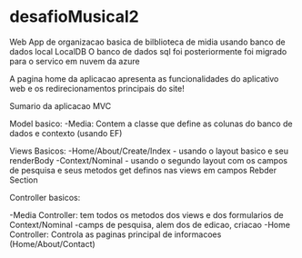 # desafioMusical2
Web App de organizacao basica de bilblioteca de midia usando banco de dados local LocalDB
O banco de dados sql foi posteriormente  foi migrado para o servico em nuvem da azure

A pagina home da aplicacao apresenta as funcionalidades do aplicativo web  e os redirecionamentos principais do site!

Sumario da aplicacao MVC

Model basico:
  -Media: Contem a classe que define as colunas do banco de dados e contexto (usando EF) 
 
 Views Basicos:
   -Home/About/Create/Index - usando o layout basico e seu renderBody
   -Context/Nominal - usando o segundo layout com os campos de pesquisa e seus metodos get definos nas views em campos Rebder Section
   
 Controller basicos:
 
  -Media Controller: tem todos os metodos dos views e dos formularios de Context/Nominal -camps de pesquisa, alem dos de edicao, criacao
  -Home Controller: Controla as paginas principal de informacoes (Home/About/Contact)
